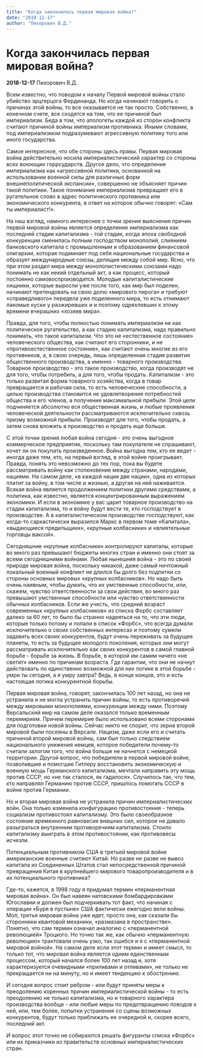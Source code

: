 ```yaml
---
title: "Когда закончилась первая мировая война?"
date: "2018-12-17"
author: "Пихорович В.Д."
---
```


# Когда закончилась первая мировая война?

**2018-12-17** Пихорович В.Д.

Всем известно, что поводом к началу Первой мировой войны стало убийство эрцгерцога Фердинанда. Но когда начинают говорить о причинах этой войны, то все оказывается не так просто. Собственно, в конечном счете, все сходятся на том, что ее причиной был империализм. Беда в том, что апологеты каждой из сторон конфликта считают причиной войны империализм противника. Иными словами, под империализмом подразумевают агрессивную политику того или иного государства.

Самое интересное, что обе стороны здесь правы. Первая мировая война действительно носила империалистический характер со стороны всех воюющих горрсударств. Другое дело, что определение империализма как «агрессивной политики, основанной на использовании военной силы для различных форм внешнеполитической экспансии», совершенно не объясняет причин такой политики. Такое понимание империализма превращает его в ругательное слово в адрес политического противника или экономического конкурента, в ответ на которое обычно говорят: «Сам ты империалист!».

На наш взгляд, намного интереснее с точки зрения выяснения причин первой мировой войны является определение империализма как последней стадии капитализма - той стадии, когда эпоха свободной конкуренции сменилась полным господством монополий, слиянием банковского капитала с промышленным и образованием финансовой олигархии, которая подминает под себя национальные государства и образует международные союзы, делящие между собой мир. Ясно, что при этом раздел мира между монополистическими союзами надо понимать не как некий отдельный акт, а как процесс, который постоянно самовоспроизводится. Молодые капиталистические хищники, которые выросли уже после того, как мир был поделен, начинают претендовать на свою долю «мирового пирога» и требуют «справедливого» передела уже поделенного мира, то есть отнимают лакомые куски у разжиревших и и поэтому одряхлевших к этому времени вчерашних «хозяев мира».

Правда, для того, чтобы полностью понимать империализм не как политическое ругательство, а как стадию капитализма, надо правильно понимать, что такое капитализм. Что это не «естественное состояние» человеческого общества, как считают его сторонники, и не «противоестественное состояние», как считают очень многие из его противников, а, в свою очередь, лишь определенная стадия развития общественного производства, а именно - товарного производства. Товарное производство - это такое производство, когда производят не для того, чтобы потребить, а для того, чтобы продать. Капитализм - это только развитая форма товарного хозяйства, когда в товар превращается и рабочая сила, то есть человеческие способности, а целью производства становится не удовлетворение потребностей общества и его членов, а получение максимальной прибыли. Этой цели подчиняется абсолютно вся общественная жизнь, и любые проявления человеческой деятельности рассматриваются исключительно сквозь призму возможной прибыли. Производят для того, чтобы продать, а затем снова вложить в производство и продать еще больше.

С этой точки зрения любая война сегодня - это очень выгодное коммерческое предприятие, поскольку там покупателя не спрашивают, хочет ли он покупать произведенное. Война выгодна тем, кто ее ведет - иногда даже тем, кто, на первый взгляд, в этой войне проигрывает. Правда, понять это невозможно до тех пор, пока вы будете рассматривать войну как столкновение между странами, народами, нациями. На самом деле, «в каждой нации две нации», одна из которых платит за войну, в том числе и жизнью, а другая на ней наживается. Всякая война является продолжением политики другими средствами, а политика, как известно, является концентрированным выражением экономики. И если в экономике у вас царит товарное производство на стадии капитализма, то и войну будут вести те, кто господствует в производстве. А в капиталистическом производстве господствуют, как когда-то саркастически выразился Маркс в первом томе «Капитала», «выдающиеся прядильщики», «крупные колбасники» и «влиятельные торговцы ваксой».

Сегодняшние «крупные колбасники» контролируют капиталы, которые во много раз превышают бюджеты многих стран и именно они стоят за всеми сегодняшними войнами. Любая нынешняя война - это по своей природе мировая война, поскольку никакой, даже самый ничтожный локальный военный конфликт не длился бы долго без подпитки со стороны основных мировых «крупных колбасников». Но надо быть очень наивным, чтобы думать, что их умственные способности, или, скажем, чувство ответственности за свои действия, во много раз превышают умственные способности или чувство ответственности обычных колбасников. Если же учесть, что средний возраст современных «крупных колбасников» из списка Форбс составляет далеко за 60 лет, то было бы странно надеяться на то, что эти люди, которые только потому и попали в список «Форбс», что всегда думали исключительно о своих собственных интересах и поэтому сумели задавить всех своих конкурентов, будут очень переживать за будущее планеты, то есть за будущее молодого поколения, которых они могут рассматривать исключительно как своих конкурентов в самой главной борьбе - борьбе за жизнь. В борьбе, в которой им самим ничего «не светит» именно по причинам возраста. Где гарантии, что они не начнут действовать по единственно возможной для них логике в этой борьбе - умри ты сегодня, а я умру завтра? Ведь, в конце концов, это и есть настоящая логика конкурентной борьбы.

Первая мировая война, говорят, закончилась 100 лет назад, но она не устранила и не могла устранить причин войны, то есть противоречий между мировыми монополиями, конкуренции между ними. Поэтому Версальский мир на самом деле оказался только временным перемирием. Причем перемирие было использовано всеми сторонами для подготовки новой войны. Сейчас никто не спорит, что зерна второй мировой были посеяны в Версале. Нацизм, даже если его и считать причиной второй мировой войны, сам был только следствием национального унижения немцев, которое победители почему-то считали залогом того, что война больше не начнется с немецкой территории. Другой вопрос, что победители в первой мировой войне, позволившие и помогшие Гитлеру восстановить экономическую и военную мощь Германского капитализма, мечтали направить эту мощь против СССР, но «не так сталося, як гадалося». Случилось так, что тем, кто направлял Германию против СССР, пришлось помогать СССР в войне против Германии.

Но и вторая мировая война не устранила причин империалистических войн. Она только изменила конфигурацию противостояния - теперь социализм противостоял капитализму. Это было своеобразное состояние временного равновесия внешних сил, которое не давало разыграться внутренним противоречиям капитализма. Стоило капитализму выиграть в этом противостоянии, как противовесы исчезли.

Потенциальным противником США в третьей мировой войне американские военные считают Китай. Но разве не разве не вывоз капитала из Соединенных Штатов стал непосредственной причиной превращения Китая в крупнейшего мирового товаропроизводителя и в их потенциального противника?

Где-то, кажется, в 1998 году я придумал термин «перманентная мировая война». Он был навеян натовскими бомбардировками Югославии и должен был подчеркивать тот факт, что начиная с операции «Буря в пустыне» США фактически ежегодно вели войны. Мол, третья мировая война уже идет, просто она, как сказали бы сторонники квантовой механики, «размазана в пространстве». Понятно, что сам термин означал аналогию с «перманентной революцией» Троцкого. Но точно так же, как обычно «перманентную революцию» трактовали очень узко, так ошибся и я с «перманентной мировой войной». На самом деле если этот термин и имеет смысл, то только тот, что мировая война является одним единственным процессом, который начался более 100 лет назад и, хотя характеризуется очевидными «приливами и отливами», не только не прекращается ни на минуту, но и имеет тенденцию к обострению.

И сегодня вопрос стоит ребром - или будут приняты меры к преодолению коренных причин империалистической войны - то есть преодолению не только капитализма, но и товарного характера производства вообще - или любые меры по предотвращению поводов к ней, или, тем более, попытки устранения со сцены возможных конкурентов, будут только приближать ее очередной и, скорее всего, последний акт.

И вопрос этот точно не собираются решать фигуранты списка «Форбс» или их приказчики из правительств основных империалистических стран.